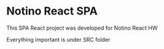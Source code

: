 # Notino React SPA

This SPA React project was developed for Notino React HW 

Everything important is under SRC folder
